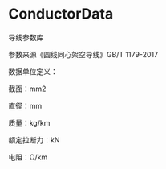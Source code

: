 # ConductorData
导线参数库

参数来源《圆线同心架空导线》GB/T 1179-2017

数据单位定义：

截面：mm2

直径：mm

质量：kg/km

额定拉断力：kN

电阻：Ω/km